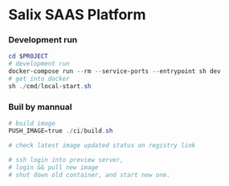 # Salix SAAS Platform

### Development run

```powershell
cd $PROJECT
# development run
docker-compose run --rm --service-ports --entrypoint sh dev
# get into docker
sh ./cmd/local-start.sh
```



### Buil by mannual

```powershell
# build image
PUSH_IMAGE=true ./ci/build.sh

# check latest image updated status on registry link

# ssh login into preview server, 
# login && pull new image
# shut down old container, and start new one.
```

